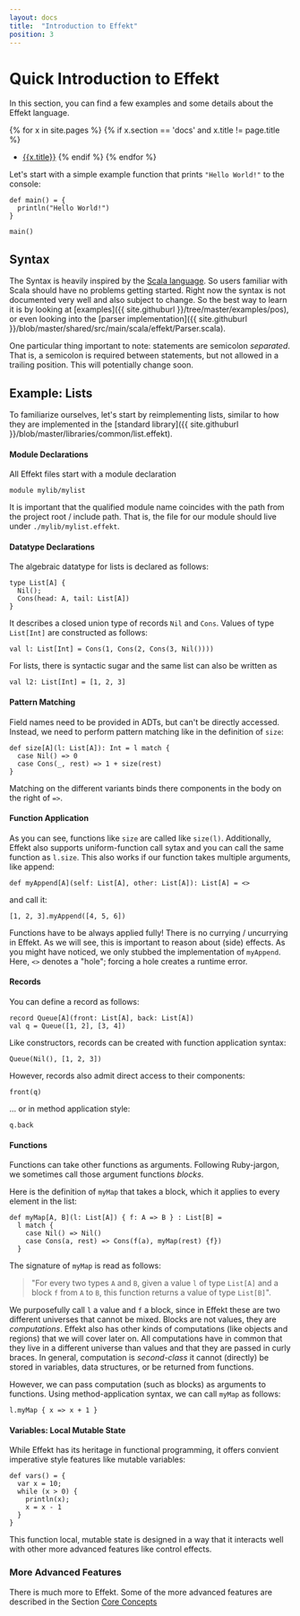 ```yaml
---
layout: docs
title:  "Introduction to Effekt"
position: 3
---
```


# Quick Introduction to Effekt
In this section, you can find a few examples and some details about the
Effekt language.

{% for x in site.pages %}
  {% if x.section == 'docs' and x.title != page.title %}
- [{{x.title}}]({{site.baseurl}}{{x.url}})
  {% endif %}
{% endfor %}

Let's start with a simple example function that prints `"Hello World!"` to the console:
```effekt
def main() = {
  println("Hello World!")
}
```

```effekt:repl
main()
```

## Syntax
The Syntax is heavily inspired by the [Scala language](http://scala-lang.org). So
users familiar with Scala should have no problems getting started. Right now
the syntax is not documented very well and also subject to change. So the best
way to learn it is by looking at
[examples]({{ site.githuburl }}/tree/master/examples/pos),
or even looking into the [parser implementation]({{ site.githuburl }}/blob/master/shared/src/main/scala/effekt/Parser.scala).

One particular thing important to note: statements are semicolon _separated_.
That is, a semicolon is required between statements, but not allowed in a
trailing position. This will potentially change soon.

## Example: Lists
To familiarize ourselves, let's start by reimplementing lists, similar to how they are implemented in the [standard library]({{ site.githuburl }}/blob/master/libraries/common/list.effekt).


#### Module Declarations
All Effekt files start with a module declaration
```effekt:sketch
module mylib/mylist
```

It is important that the qualified module name coincides with the path from
the project root / include path. That is, the file for our module should live
under `./mylib/mylist.effekt`.

#### Datatype Declarations
The algebraic datatype for lists is declared as follows:
```effekt:sketch
type List[A] {
  Nil();
  Cons(head: A, tail: List[A])
}
```
It describes a closed union type of records `Nil` and `Cons`. Values of type
`List[Int]` are constructed as follows:
```
val l: List[Int] = Cons(1, Cons(2, Cons(3, Nil())))
```

For lists, there is syntactic sugar and the same list can also be written as
```
val l2: List[Int] = [1, 2, 3]
```

#### Pattern Matching
Field names need to be provided in ADTs, but can't be directly accessed.
Instead, we need to perform pattern matching like in the definition of `size`:
```
def size[A](l: List[A]): Int = l match {
  case Nil() => 0
  case Cons(_, rest) => 1 + size(rest)
}
```
Matching on the different variants binds there components in the body on the
right of `=>`.

#### Function Application
As you can see, functions like `size` are called like `size(l)`. Additionally,
Effekt also supports uniform-function call sytax and you can
call the same function as `l.size`. This also works if our function takes
multiple arguments, like append:
```
def myAppend[A](self: List[A], other: List[A]): List[A] = <>
```
and call it:
```effekt:repl
[1, 2, 3].myAppend([4, 5, 6])
```
Functions have to be always applied fully! There is no currying / uncurrying
in Effekt. As we will see, this is important to reason about (side) effects.
As you might have noticed, we only stubbed the implementation of `myAppend`.
Here, `<>` denotes a "hole"; forcing a hole creates a runtime error.

#### Records
You can define a record as follows:
```
record Queue[A](front: List[A], back: List[A])
val q = Queue([1, 2], [3, 4])
```
Like constructors, records can be created with function application syntax:

```effekt:repl
Queue(Nil(), [1, 2, 3])
```
However, records also admit direct access to their components:
```effekt:repl
front(q)
```
... or in method application style:
```effekt:repl
q.back
```
#### Functions
Functions can take other functions as arguments. Following Ruby-jargon,
we sometimes call those argument functions _blocks_.

Here is the definition of `myMap` that takes a block, which it applies to every
element in the list:

```
def myMap[A, B](l: List[A]) { f: A => B } : List[B] =
  l match {
    case Nil() => Nil()
    case Cons(a, rest) => Cons(f(a), myMap(rest) {f})
  }
```
The signature of `myMap` is read as follows:

> "For every two types `A` and `B`, given a value `l` of type `List[A]` and
> a block `f` from `A` to `B`, this function returns a value of type `List[B]`".

We purposefully call `l` a value and `f` a block, since in Effekt these are
two different universes that cannot be mixed. Blocks are not values, they are
_computations_. Effekt also has other kinds of computations (like objects and regions)
that we will cover later on. All computations have in common that they live
in a different universe than values and that they are passed in curly braces.
In general, computation is _second-class_ it cannot (directly) be stored in variables, data structures,
or be returned from functions.

However, we can pass computation (such as blocks) as arguments to functions.
Using method-application syntax, we can call `myMap` as follows:

```effekt:repl
l.myMap { x => x + 1 }
```

#### Variables: Local Mutable State
While Effekt has its heritage in functional programming, it offers convient
imperative style features like mutable variables:
```
def vars() = {
  var x = 10;
  while (x > 0) {
    println(x);
    x = x - 1
  }
}
```
This function local, mutable state is designed in a way that it interacts well
with other more advanced features like control effects.

### More Advanced Features
There is much more to Effekt. Some of the more advanced features are
described in the Section [Core Concepts](concepts)
